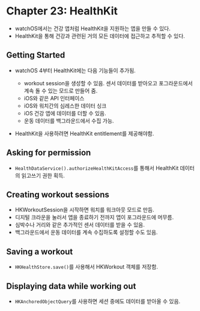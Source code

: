 # Chapter 23: HealthKit

- watchOS에서는 건강 앱처럼 HealthKit을 지원하는 앱을 만들 수 있다.
- HealthKit을 통해 건강과 관련된 거의 모든 데이터에 접근하고 추적할 수 있다.


## Getting Started
- watchOS 4부터 HealthKit에는 다음 기능들이 추가됨.
  - workout session을 생성할 수 있음. 센서 데이터를 받아오고 포그라운드에서 계속 돌 수 있는 모드로 만들어 줌.
  - iOS와 같은 API 인터페이스
  - iOS와 워치간의 심레스한 데이터 싱크
  - iOS 건강 앱에 데이터를 더할 수 있음.
  - 운동 데이터를 백그라운드에서 수집 가능.
  
- HealthKit을 사용하려면 HealthKit entitlement를 제공해야함.

## Asking for permission
- `HealthDataService().authorizeHealthKitAccess`를 통해서 HealthKit 데이터의 읽고쓰기 권한 획득.

## Creating workout sessions
- HKWorkoutSession을 시작하면 워치를 워크아웃 모드로 만듬.
- 디지털 크라운을 눌러서 앱을 종료하기 전까지 앱이 포그라운드에 머무름.
- 심박수나 거리와 같은 추가적인 센서 데이터를 받을 수 있음.
- 백그라운드에서 운동 데이터를 계속 수집하도록 설정할 수도 있음.

## Saving a workout
- `HKHealthStore.save()`를 사용해서 HKWorkout 객체를 저장함.

## Displaying data while working out
- `HKAnchoredObjectQuery`를 사용하면 세션 중에도 데이터를 받아올 수 있음.
